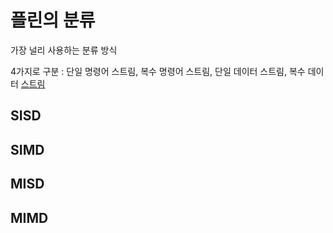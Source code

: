 # 플린의 분류
가장 널리 사용하는 분류 방식

4가지로 구분 : 단일 명령어 스트림, 복수 명령어 스트림, 단일 데이터 스트림, 복수 데이터 [스트림](ComputerScience/OS/Stream.md)

## SISD

## SIMD

## MISD

## MIMD
